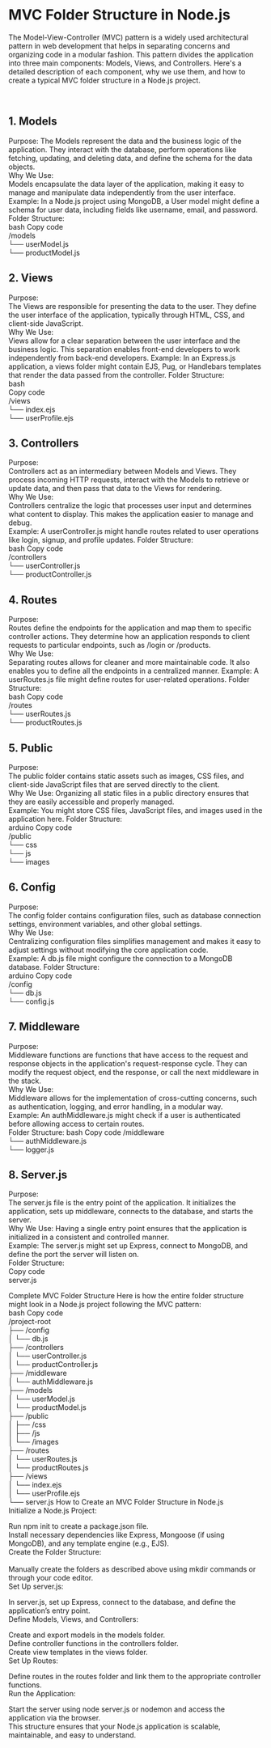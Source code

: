 <h1>MVC Folder Structure in Node.js</h1>
<p>
The Model-View-Controller (MVC) pattern is a widely used architectural pattern in web development that helps in separating concerns and organizing code in a modular fashion. This pattern divides the application into three main components: Models, Views, and Controllers. Here's a detailed description of each component, why we use them, and how to create a typical MVC folder structure in a Node.js project.
<p><br>
<h2>
1. Models</h2>
<p>
Purpose: The Models represent the data and the business logic of the application. They interact with the database, perform operations like fetching, updating, and deleting data, and define the schema for the data objects.
<br>
Why We Use: 
<br>Models encapsulate the data layer of the application, making it easy to manage and manipulate data independently from the user interface.<br>
Example: In a Node.js project using MongoDB, a User model might define a schema for user data, including fields like username, email, and password.
<br>
Folder Structure:
<br>
bash
Copy code<br>
/models<br>
  └── userModel.js<br>
  └── productModel.js</p>
  <h2>
2. Views</h2>
<p>
Purpose:
<br> The Views are responsible for presenting the data to the user. They define the user interface of the application, typically through HTML, CSS, and client-side JavaScript.<br>
Why We Use:<br> Views allow for a clear separation between the user interface and the business logic. This separation enables front-end developers to work independently from back-end developers.
Example: In an Express.js application, a views folder might contain EJS, Pug, or Handlebars templates that render the data passed from the controller.
Folder Structure:<br>
bash<br>
Copy code<br>
/views<br>
  └── index.ejs<br>
  └── userProfile.ejs</p>
  <h2>
3. Controllers</h2>
<p>
Purpose:<br> Controllers act as an intermediary between Models and Views. They process incoming HTTP requests, interact with the Models to retrieve or update data, and then pass that data to the Views for rendering.<br>
Why We Use: <br>Controllers centralize the logic that processes user input and determines what content to display. This makes the application easier to manage and debug.<br>
Example: A userController.js might handle routes related to user operations like login, signup, and profile updates.
Folder Structure:<br>
bash
Copy code<br>
/controllers<br>
  └── userController.js<br>
  └── productController.js<p>
  <h2>
4. Routes</h2>
<p>
Purpose:<br> Routes define the endpoints for the application and map them to specific controller actions. They determine how an application responds to client requests to particular endpoints, such as /login or /products.<br>
Why We Use: <br> Separating routes allows for cleaner and more maintainable code. It also enables you to define all the endpoints in a centralized manner.
Example: A userRoutes.js file might define routes for user-related operations.
Folder Structure:<br>
bash
Copy code<br>
/routes<br>
  └── userRoutes.js<br>
  └── productRoutes.js</p>
  <h2>
5. Public</h2>
Purpose: <br>The public folder contains static assets such as images, CSS files, and client-side JavaScript files that are served directly to the client.<br>
Why We Use: Organizing all static files in a public directory ensures that they are easily accessible and properly managed.<br>
Example: You might store CSS files, JavaScript files, and images used in the application here.
Folder Structure:<br>
arduino
Copy code<br>
/public<br>
  └── css<br>
  └── js<br>
  └── images<br>
  <h2>
6. Config</h2>
<p>
Purpose: <br> The config folder contains configuration files, such as database connection settings, environment variables, and other global settings.<br>
Why We Use:<br> Centralizing configuration files simplifies management and makes it easy to adjust settings without modifying the core application code.<br>
Example: A db.js file might configure the connection to a MongoDB database.
Folder Structure:<br>
arduino
Copy code<br>
/config<br>
  └── db.js<br>
  └── config.js</p>
  <h2>
7. Middleware</h2>
<p>
Purpose: <br> Middleware functions are functions that have access to the request and response objects in the application's request-response cycle. They can modify the request object, end the response, or call the next middleware in the stack.<br>
Why We Use: <br> Middleware allows for the implementation of cross-cutting concerns, such as authentication, logging, and error handling, in a modular way.<br> 
Example: An authMiddleware.js might check if a user is authenticated before allowing access to certain routes.<br>
Folder Structure:
bash
Copy code
/middleware<br>
  └── authMiddleware.js<br>
  └── logger.js</p>
  <h2>
8. Server.js</h2>
<p>
Purpose:<br> The server.js file is the entry point of the application. It initializes the application, sets up middleware, connects to the database, and starts the server.<br>
Why We Use: Having a single entry point ensures that the application is initialized in a consistent and controlled manner.<br>
Example: The server.js might set up Express, connect to MongoDB, and define the port the server will listen on.<br>
Folder Structure:<br>
Copy code<br>
server.js</p>
<p>
Complete MVC Folder Structure
Here is how the entire folder structure might look in a Node.js project following the MVC pattern:
<br>
bash
Copy code<br>
/project-root<br>
  ├── /config<br>
  │   └── db.js<br>
  ├── /controllers<br>
  │   └── userController.js<br>
  │   └── productController.js<br>
  ├── /middleware<br>
  │   └── authMiddleware.js<br>
  ├── /models<br>
  │   └── userModel.js<br>
  │   └── productModel.js<br>
  ├── /public<br>
  │   ├── /css<br>
  │   ├── /js<br>
  │   └── /images<br>
  ├── /routes<br>
  │   └── userRoutes.js<br>
  │   └── productRoutes.js<br>
  ├── /views<br>
  │   └── index.ejs<br>
  │   └── userProfile.ejs<br>
  └── server.js
How to Create an MVC Folder Structure in Node.js<br>
Initialize a Node.js Project:<br>

Run npm init to create a package.json file.<br>
Install necessary dependencies like Express, Mongoose (if using MongoDB), and any template engine (e.g., EJS).<br>
Create the Folder Structure:<br>
<br>
Manually create the folders as described above using mkdir commands or through your code editor.<br>
Set Up server.js:<br>

In server.js, set up Express, connect to the database, and define the application’s entry point.<br>
Define Models, Views, and Controllers:<br>

Create and export models in the models folder.<br>
Define controller functions in the controllers folder.<br>
Create view templates in the views folder.<br>
Set Up Routes:<br>

Define routes in the routes folder and link them to the appropriate controller functions.<br>
Run the Application:<br>

Start the server using node server.js or nodemon and access the application via the browser.<br>
This structure ensures that your Node.js application is scalable, maintainable, and easy to understand.<br>

</p>

